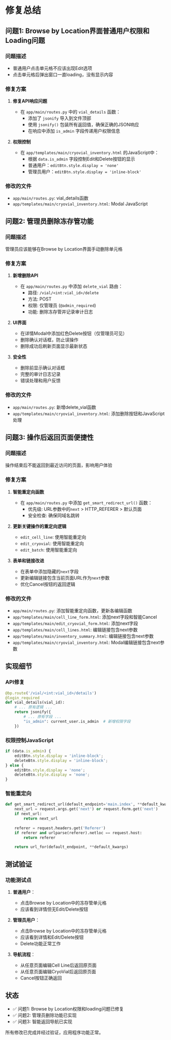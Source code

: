 # 修复总结

## 问题1: Browse by Location界面普通用户权限和Loading问题

### 问题描述
- 普通用户点击单元格不应该出现Edit选项
- 点击单元格后弹出窗口一直loading，没有显示内容

### 修复方案
1. **修复API响应问题**
   - 在 `app/main/routes.py` 中的 `vial_details` 函数：
     - 添加了 `jsonify` 导入到文件顶部
     - 使用 `jsonify()` 包装所有返回值，确保正确的JSON响应
     - 在响应中添加 `is_admin` 字段传递用户权限信息

2. **权限控制**
   - 在 `app/templates/main/cryovial_inventory.html` 的JavaScript中：
     - 根据 `data.is_admin` 字段控制Edit和Delete按钮的显示
     - 普通用户：`editBtn.style.display = 'none'`
     - 管理员用户：`editBtn.style.display = 'inline-block'`

### 修改的文件
- `app/main/routes.py`: vial_details函数
- `app/templates/main/cryovial_inventory.html`: Modal JavaScript

## 问题2: 管理员删除冻存管功能

### 问题描述
管理员应该能够在Browse by Location界面手动删除单元格

### 修复方案
1. **新增删除API**
   - 在 `app/main/routes.py` 中添加 `delete_vial` 路由：
     - 路径: `/vial/<int:vial_id>/delete`
     - 方法: POST
     - 权限: 仅管理员 (`@admin_required`)
     - 功能: 删除冻存管并记录审计日志

2. **UI界面**
   - 在详情Modal中添加红色Delete按钮（仅管理员可见）
   - 删除确认对话框，防止误操作
   - 删除成功后刷新页面显示最新状态

3. **安全性**
   - 删除前显示确认对话框
   - 完整的审计日志记录
   - 错误处理和用户反馈

### 修改的文件
- `app/main/routes.py`: 新增delete_vial函数
- `app/templates/main/cryovial_inventory.html`: 添加删除按钮和JavaScript处理

## 问题3: 操作后返回页面便捷性

### 问题描述
操作结束后不能返回到最近访问的页面，影响用户体验

### 修复方案
1. **智能重定向函数**
   - 在 `app/main/routes.py` 中添加 `get_smart_redirect_url()` 函数：
     - 优先级: URL参数中的`next` > HTTP_REFERER > 默认页面
     - 安全检查: 确保同域名跳转

2. **更新关键操作的重定向逻辑**
   - `edit_cell_line`: 使用智能重定向
   - `edit_cryovial`: 使用智能重定向  
   - `edit_batch`: 使用智能重定向

3. **表单和链接改进**
   - 在表单中添加隐藏的`next`字段
   - 更新编辑链接包含当前页面URL作为`next`参数
   - 优化Cancel按钮的返回逻辑

### 修改的文件
- `app/main/routes.py`: 添加智能重定向函数，更新各编辑函数
- `app/templates/main/cell_line_form.html`: 添加next字段和智能Cancel
- `app/templates/main/edit_cryovial_form.html`: 添加next字段
- `app/templates/main/cell_lines.html`: 编辑链接包含next参数
- `app/templates/main/inventory_summary.html`: 编辑链接包含next参数
- `app/templates/main/cryovial_inventory.html`: Modal编辑链接包含next参数

## 实现细节

### API修复
```python
@bp.route('/vial/<int:vial_id>/details')
@login_required
def vial_details(vial_id):
    # ... 原有逻辑 ...
    return jsonify({
        # ... 原有字段 ...
        "is_admin": current_user.is_admin  # 新增权限字段
    })
```

### 权限控制JavaScript
```javascript
if (data.is_admin) {
    editBtn.style.display = 'inline-block';
    deleteBtn.style.display = 'inline-block';
} else {
    editBtn.style.display = 'none';
    deleteBtn.style.display = 'none';
}
```

### 智能重定向
```python
def get_smart_redirect_url(default_endpoint='main.index', **default_kwargs):
    next_url = request.args.get('next') or request.form.get('next')
    if next_url:
        return next_url
    
    referer = request.headers.get('Referer')
    if referer and urlparse(referer).netloc == request.host:
        return referer
    
    return url_for(default_endpoint, **default_kwargs)
```

## 测试验证

### 功能测试点
1. **普通用户**：
   - 点击Browse by Location中的冻存管单元格
   - 应该看到详情但无Edit/Delete按钮

2. **管理员用户**：
   - 点击Browse by Location中的冻存管单元格
   - 应该看到详情和Edit/Delete按钮
   - Delete功能正常工作

3. **导航流程**：
   - 从任意页面编辑Cell Line后返回原页面
   - 从任意页面编辑CryoVial后返回原页面
   - Cancel按钮正确返回

## 状态
- ✅ 问题1: Browse by Location权限和loading问题已修复
- ✅ 问题2: 管理员删除功能已实现
- ✅ 问题3: 智能返回导航已实现

所有修改已完成并经过验证，应用程序功能正常。 